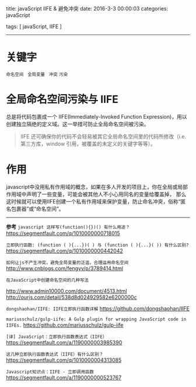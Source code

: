 title: javaScript IIFE & 避免冲突
date: 2016-3-3 00:00:03
categories:   javaScript  

tags: [ javaScript,  IIFE ]


---


# 关键字
`命名空间` ` 全局变量` ` 冲突` `污染`


# 全局命名空间污染与 IIFE
总是将代码包裹成一个 IIFE(Immediately-Invoked Function Expression)，用以创建独立隔绝的定义域。这一举措可防止全局命名空间被污染。
>IIFE 还可确保你的代码不会轻易被其它全局命名空间里的代码所修改（i.e. 第三方库，window 引用，被覆盖的未定义的关键字等等）。


# 作用
javascript中没用私有作用域的概念，如果在多人开发的项目上，你在全局或局部作用域中声明了一些变量，可能会被其他人不小心用同名的变量给覆盖掉， 那么这时候就可以使用IIFE创建一个私有作用域来保护变量，防止命名冲突，俗称“匿名包裹器”或“命名空间”。


---
**参考**
`javascript 这样写(function(){})() 有什么用途？`
https://segmentfault.com/q/1010000000718015


`立即执行函数: (function ( ){...})( ) 与 (function ( ){...}( )) 有什么区别?`
https://segmentfault.com/q/1010000000442042


`如何让js不产生冲突，避免全局变量的泛滥，合理运用命名空间`
http://www.cnblogs.com/fengyv/p/3789414.html


`在JavaScript中创建命名空间的几种写法`

http://www.admin10000.com/document/4513.html
http://ourjs.com/detail/538d8d024929582e6200000c


`dongshaohan/IIFE: IIFE立即执行函数详解`
https://github.com/dongshaohan/IIFE



`mariusschulz/gulp-iife: A Gulp plugin for wrapping JavaScript code in IIFEs.`
https://github.com/mariusschulz/gulp-iife


`[译] JavaScript：立即执行函数表达式（IIFE）`
https://segmentfault.com/a/1190000003985390



`这几种立即执行函数表达式（IIFE）有什么区别？`
https://segmentfault.com/q/1010000004313085


`Javascript知识点：IIFE - 立即调用函数`
https://segmentfault.com/a/1190000000523767



<!-- more -->


